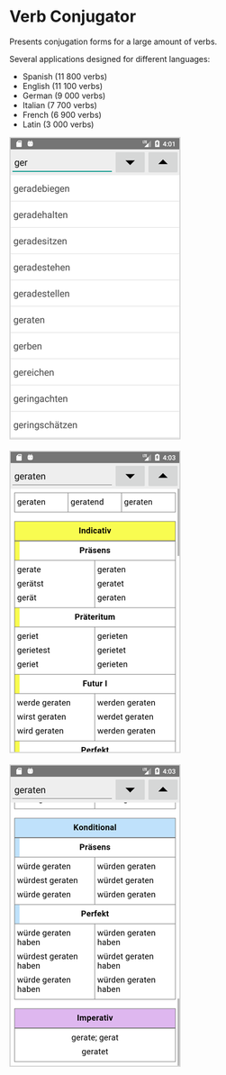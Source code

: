
# Verb Conjugator

Presents conjugation forms for a large amount of verbs.

Several applications designed for different languages:

- Spanish (11 800 verbs)
- English (11 100 verbs)
- German (9 000 verbs)
- Italian (7 700 verbs)
- French (6 900 verbs)
- Latin (3 000 verbs)

![Image_1](_img/verbconjugator-1_1.png)<br><br>
![Image_1](_img/verbconjugator-2_1.png)<br><br>
![Image_1](_img/verbconjugator-3_1.png)<br><br>

